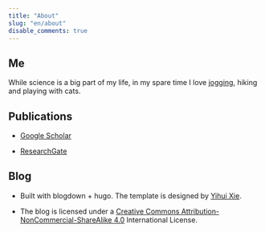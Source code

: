 ```yaml
---
title: "About"
slug: "en/about"
disable_comments: true 
---
```

## Me

While science is a big part of my life, in my spare time I love [jogging](/jogging), hiking and playing with cats.

## Publications

- [Google Scholar](https://scholar.google.com/citations?user=qbNRJIkAAAAJ&hl=en)

- [ResearchGate](https://www.researchgate.net/profile/Yonghui_Dong)

## Blog

- Built with blogdown + hugo. The template is designed by [Yihui Xie](https://yihui.name).

- The blog is licensed under a [Creative Commons Attribution- NonCommercial-ShareAlike 4.0](https://creativecommons.org/licenses/by-nc-sa/4.0/) International License.

